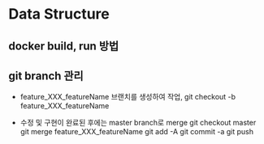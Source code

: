 # Data Structure
## docker build, run 방법

## git branch 관리
 - feature_XXX_featureName 브랜치를 생성하여 작업,
	git checkout -b feature_XXX_featureName
	
 - 수정 및 구현이 완료된 후에는 master branch로 merge
	git checkout master
	git merge feature_XXX_featureName
	git add -A
	git commit -a
	git push
 